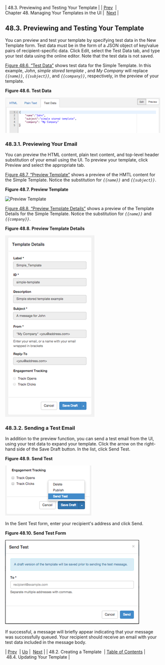 | 48.3. Previewing and Testing Your Template |
| [Prev](web-ui.templates.create)  | Chapter 48. Managing Your Templates in the UI |  [Next](web-ui.update.template) |

## 48.3. Previewing and Testing Your Template

You can preview and test your template by specifying test data in the New Template form. Test data must be in the form of a JSON object of key/value pairs of recipient-specific data. Click Edit, select the Test Data tab, and type your test data using the online editor. Note that the test data is not saved.

[Figure 48.6, “Test Data”](web-ui.templates.preview#figure_test_data "Figure 48.6. Test Data") shows test data for the Simple Template. In this example, *John*, *simple stored template* , and *My Company*         will replace *`{{name}}`*, *`{{subject}}`*, and *`{{company}}`*, respectively, in the preview of your template.

<a name="figure_test_data"></a>

**Figure 48.6. Test Data**

![Test Data](images/test_data.png)

### 48.3.1. Previewing Your Email

You can preview the HTML content, plain text content, and top-level header substitution of your email using the UI. To preview your template, click Preview and select the appropriate tab.

[Figure 48.7, “Preview Template”](web-ui.templates.preview#figure_preview_template "Figure 48.7. Preview Template") shows a preview of the HMTL content for the Simple Template. Notice the substitution for *`{{name}}`* and *`{{subject}}`*.

<a name="figure_preview_template"></a>

**Figure 48.7. Preview Template**

![Preview Template](images/preview_template.png)

[Figure 48.8, “Preview Template Details”](web-ui.templates.preview#figure_preview_details "Figure 48.8. Preview Template Details") shows a preview of the Template Details for the Simple Template. Notice the substitution for *`{{name}}`* and *`{{company}}`*.

<a name="figure_preview_details"></a>

**Figure 48.8. Preview Template Details**

![Preview Template Details](images/preview_details.png)

### 48.3.2. Sending a Test Email

In addition to the preview function, you can send a test email from the UI, using your test data to expand your template. Click the arrow on the right-hand side of the Save Draft button. In the list, click Send Test.

<a name="figure_select_test"></a>

**Figure 48.9. Send Test**

![Send Test](images/select_test.png)

In the Sent Test form, enter your recipient's address and click Send.

<a name="figure_send_test"></a>

**Figure 48.10. Send Test Form**

![Send Test Form](images/send_test.png)

If successful, a message will briefly appear indicating that your message was successfully queued. Your recipient should receive an email with your test data included in the message body.

| [Prev](web-ui.templates.create)  | [Up](web-ui.templates) |  [Next](web-ui.update.template) |
| 48.2. Creating a Template  | [Table of Contents](index) |  48.4. Updating Your Template |

